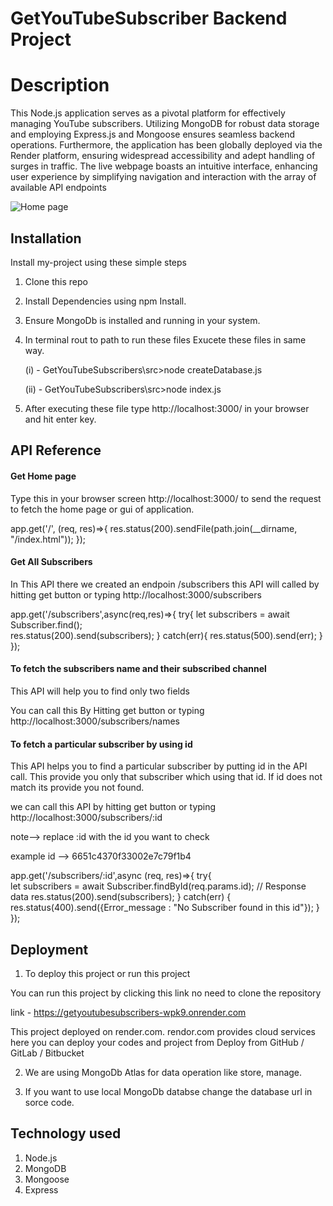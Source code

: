 
# GetYouTubeSubscriber Backend Project

# Description

This Node.js application serves as a pivotal platform for effectively managing YouTube subscribers. Utilizing MongoDB for robust data storage and employing Express.js and Mongoose ensures seamless backend operations. Furthermore, the application has been globally deployed via the Render platform, ensuring widespread accessibility and adept handling of surges in traffic. The live webpage boasts an intuitive interface, enhancing user experience by simplifying navigation and interaction with the array of available API endpoints

![Home page](https://github.com/MOHAMMADAQEEL8859/GetYoutubeSubscribers/assets/123291892/2ab06194-a135-4f69-8ea9-aee237432085)




## Installation

Install my-project using these simple steps

1. Clone this repo
2. Install Dependencies using npm Install.
3. Ensure MongoDb is installed and running in your system.
4. In terminal rout to path to run these files Exucete these   files in same way.

   (i) - GetYouTubeSubscribers\src>node createDatabase.js

   (ii) - GetYouTubeSubscribers\src>node index.js

5. After executing these file type http://localhost:3000/ in your browser and hit enter key.
    
## API Reference

#### Get Home page

Type this in your browser screen http://localhost:3000/ to send the request to fetch the home page or gui of application.

app.get('/', (req, res)=>{
    res.status(200).sendFile(path.join(__dirname, "/index.html"));
});

#### Get All Subscribers

In This API there we created an endpoin /subscribers this API will called by hitting get button or typing http://localhost:3000/subscribers


app.get('/subscribers',async(req,res)=>{
    try{
        let subscribers = await Subscriber.find();               
        res.status(200).send(subscribers);
    }
    catch(err){
        res.status(500).send(err);
    }    
});

#### To fetch the subscribers name and their subscribed channel

This API will help you to find only two fields

You can call this By Hitting get button or typing http://localhost:3000/subscribers/names



#### To fetch a particular subscriber by using id

This API helps you to find a particular subscriber by putting id in the API call. This provide you only that subscriber which using that id. If id does not match its provide you not found.

we can call this API by hitting get button or typing http://localhost:3000/subscribers/:id

note--> replace :id with the id you want to check

example id --> 6651c4370f33002e7c79f1b4


app.get('/subscribers/:id',async (req, res)=>{
    try{                                                                   
        let subscribers = await Subscriber.findById(req.params.id);
        // Response data
        res.status(200).send(subscribers);
    }
    catch(err) {                          
        res.status(400).send({Error_message : "No Subscriber found in  this id"});
    }
});



## Deployment

1. To deploy this project or run this project

You can run this project by clicking this link no need to clone the repository 

link - https://getyoutubesubscribers-wpk9.onrender.com

This project deployed on render.com. rendor.com provides cloud services here you can deploy your codes and project from Deploy from GitHub / GitLab / Bitbucket

2. We are using MongoDb Atlas for data operation like store, manage.

3. If you want to use local MongoDb databse change the database url in sorce code.







## Technology used

1. Node.js
2. MongoDB
3. Mongoose
4. Express
